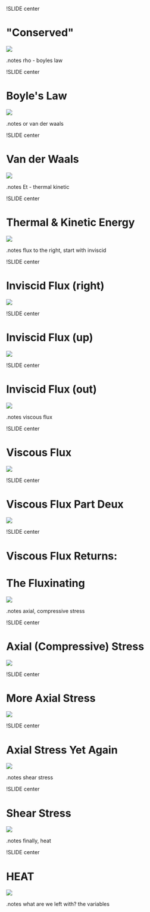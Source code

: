 !SLIDE center
# "Conserved"
![](15_U.png)

.notes rho - boyles law

!SLIDE center
# Boyle's Law
<!-- ' syntax highlighting hack -->
![](17_boyle.png)

.notes or van der waals

!SLIDE center
# Van der Waals
![](18_van_der_waals.png)

.notes Et - thermal kinetic

!SLIDE center
# Thermal & Kinetic Energy
![](16_Et.png)

.notes flux to the right, start with inviscid

!SLIDE center
# Inviscid Flux (right)
![](19_Ei.png)

!SLIDE center
# Inviscid Flux (up)
![](20_Fi.png)

!SLIDE center
# Inviscid Flux (out)
![](21_Gi.png)

.notes viscous flux

!SLIDE center
# Viscous Flux
![](22_Ev.png)

!SLIDE center
# Viscous Flux Part Deux
![](23_Fv.png)

!SLIDE center
# Viscous Flux Returns:
# The Fluxinating
![](24_Gv.png)

.notes axial, compressive stress

!SLIDE center
# Axial (Compressive) Stress
![](25_axial_stress_xx.png)

!SLIDE center
# More Axial Stress
![](26_axial_stress_yy.png)

!SLIDE center
# Axial Stress Yet Again
![](27_axial_stress_zz.png)

.notes shear stress

!SLIDE center
# Shear Stress
![](28_shear_stress.png)

.notes finally, heat

!SLIDE center
# HEAT
![](29_heat.png)

.notes what are we left with? the variables
